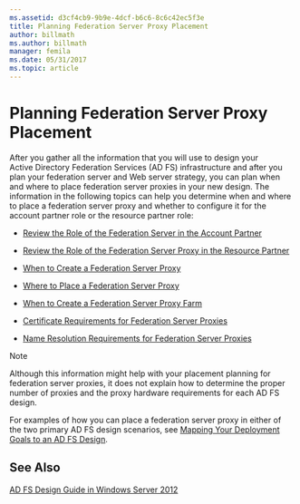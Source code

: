 ```yaml
---
ms.assetid: d3cf4cb9-9b9e-4dcf-b6c6-8c6c42ec5f3e
title: Planning Federation Server Proxy Placement
author: billmath
ms.author: billmath
manager: femila
ms.date: 05/31/2017
ms.topic: article
---
```


# Planning Federation Server Proxy Placement

After you gather all the information that you will use to design your Active Directory Federation Services \(AD FS\) infrastructure and after you plan your federation server and Web server strategy, you can plan when and where to place federation server proxies in your new design. The information in the following topics can help you determine when and where to place a federation server proxy and whether to configure it for the account partner role or the resource partner role:

-   [Review the Role of the Federation Server in the Account Partner](Review-the-Role-of-the-Federation-Server-in-the-Account-Partner.md)

-   [Review the Role of the Federation Server Proxy in the Resource Partner](Review-the-Role-of-the-Federation-Server-Proxy-in-the-Resource-Partner.md)

-   [When to Create a Federation Server Proxy](When-to-Create-a-Federation-Server-Proxy.md)

-   [Where to Place a Federation Server Proxy](Where-to-Place-a-Federation-Server-Proxy.md)

-   [When to Create a Federation Server Proxy Farm](When-to-Create-a-Federation-Server-Proxy-Farm.md)

-   [Certificate Requirements for Federation Server Proxies](Certificate-Requirements-for-Federation-Server-Proxies.md)

-   [Name Resolution Requirements for Federation Server Proxies](Name-Resolution-Requirements-for-Federation-Server-Proxies.md)

> [!NOTE]
> Although this information might help with your placement planning for federation server proxies, it does not explain how to determine the proper number of proxies and the proxy hardware requirements for each AD FS design.

For examples of how you can place a federation server proxy in either of the two primary AD FS design scenarios, see [Mapping Your Deployment Goals to an AD FS Design](Mapping-Your-Deployment-Goals-to-an-AD-FS-Design.md).

## See Also
[AD FS Design Guide in Windows Server 2012](AD-FS-Design-Guide-in-Windows-Server-2012.md)


